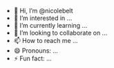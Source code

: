 - 👋 Hi, I’m @nicolebelt
- 👀 I’m interested in ...
- 🌱 I’m currently learning ...
- 💞️ I’m looking to collaborate on ...
- 📫 How to reach me ...
- 😄 Pronouns: ...
- ⚡ Fun fact: ...

<!---
nicolebelt/nicolebelt is a ✨ special ✨ repository because its `README.md` (this file) appears on your GitHub profile.
You can click the Preview link to take a look at your changes.
--->
